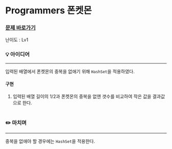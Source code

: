 # Programmers 폰켓몬
### [문제 바로가기](https://school.programmers.co.kr/learn/courses/30/lessons/1845)
난이도 : Lv1 

### 💡 아이디어
---
입력된 배열에서 폰켓몬의 중복을 없애기 위해 `HashSet`을 적용하였다. 
 <br/>

#### 구현
1. 입력된 배열 길이의 1/2과 폰켓몬의 중복을 없앤 갯수를 비교하여 작은 값을 결과값으로 한다. <br/><br/>


### ✏️ 마치며
---
중복을 없애야 할 경우에는 `HashSet`을 적용한다. <br/>
